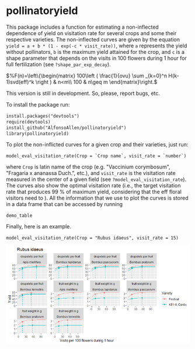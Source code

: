 # pollinatoryield

This package includes a function for estimating a non-inflected dependence of yield on visitation rate for several crops and some their respective varieties. The non-inflected curves are given by the equation `yield = a + b * (1 - exp(-c * visit_rate))`, where `a` represents the yield without pollinators, `b` is the maximum yield attained for the crop, and `c` is a shape parameter that depends on the visits in 100 flowers during 1 hour for full fertilization (see `?shape_par_exp_decay`).

$%F(n)=\left\{\begin{matrix}
100\left ( \frac{1}{ovu} \sum _{k=0}^n H(k-1)svd(eff)^k \right ) & n<m\\ 
100 & n\geq m
\end{matrix}\right.$

This version is still in development. So, please, report bugs, etc.

To install the package run:

```{r}
install.packages("devtools")
require(devtools)
install_github("AlfonsoAllen/pollinatoryield")
library(pollinatoryield)
```

To plot the non-inflicted curves for a given crop and their varieties, just run:

```{r}
model_eval_visitation_rate(Crop = `Crop name`, visit_rate = `number`)
```
where `Crop` is latin name of the crop (e.g. "Vaccinium corymbosum", "Fragaria x ananassa Duch.", etc.), and `visit_rate` is the visitation rate measured in the center of a given field (see `?model_eval_visitation_rate`). The curves also show the optimal visitation rate (i.e., the target visitation rate that produces 99 % of maximum yield, considering that the eff floral visitors need to ). All the information that we use to plot the curves is stored in a data frame that can be accessed by running

```{r}
demo_table
```

Finally, here is an example.
```{r}
model_eval_visitation_rate(Crop = "Rubus idaeus", visit_rate = 15)
```
![](Example/example_visitation.png)
